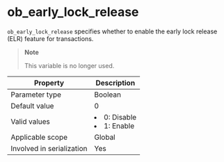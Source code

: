 ob_early_lock_release
==========================================
<!-- # docslug#/oceanbase-database/oceanbase-database/V4.0.0/ob_early_lock_release-1-2-3-4 -->
`ob_early_lock_release` specifies whether to enable the early lock release (ELR) feature for transactions.

> **Note**
>
> This variable is no longer used.


| **Property**              | **Description** |
|---------------------------|--------------------------------------------------------------------------------------------------------|
| Parameter type            | Boolean |
| Default value             | 0 |
| Valid values              | <li> 0: Disable   <li> 1: Enable |
| Applicable scope          | Global |
| Involved in serialization | Yes |


